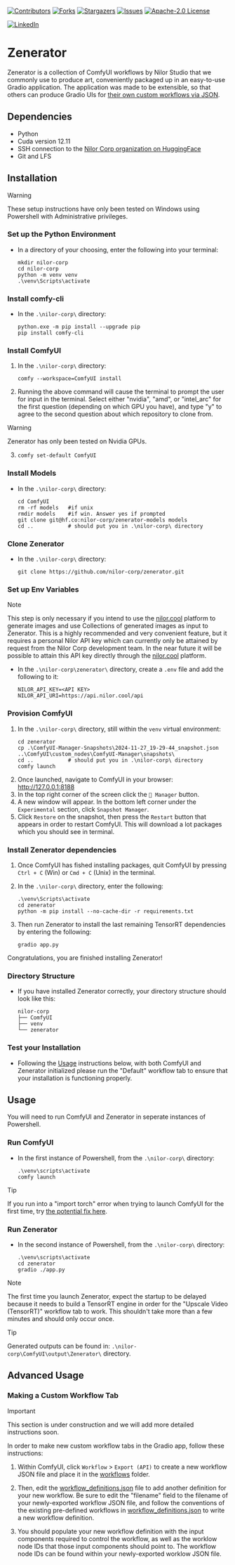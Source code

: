 <!-- PROJECT SHIELDS -->
<!-- REF: https://github.com/othneildrew/Best-README-Template -->
[![Contributors][contributors-shield]][contributors-url]
[![Forks][forks-shield]][forks-url]
[![Stargazers][stars-shield]][stars-url]
[![Issues][issues-shield]][issues-url]
[![Apache-2.0 License][license-shield]][license-url]
<!-- TODO: gradio shield and url -->
[![LinkedIn][linkedin-shield]][linkedin-url]
<!-- TODO: github tag version shield and url https://shields.io/badges/git-hub-tag -->
<!-- TODO: x.com shield and url https://shields.io/badges/x-formerly-twitter-url -->
<!-- TODO: discord server shield and url https://shields.io/badges/discord -->

# Zenerator
Zenerator is a collection of ComfyUI workflows by Nilor Studio that we commonly use to produce art, conveniently packaged up in an easy-to-use Gradio application. The application was made to be extensible, so that others can produce Gradio UIs for [their own custom workflows via JSON](#making-custom-workflow-tabs).  


## Dependencies
- Python
- Cuda version 12.11
- SSH connection to the [Nilor Corp organization on HuggingFace](https://huggingface.co/nilor-corp)
- Git and LFS


## Installation
> [!WARNING]
> These setup instructions have only been tested on Windows using Powershell with Administrative privileges.

### Set up the Python Environment
* In a directory of your choosing, enter the following into your terminal:
    ```console
    mkdir nilor-corp
    cd nilor-corp
    python -m venv venv
    .\venv\Scripts\activate
    ```

### Install comfy-cli
* In the `.\nilor-corp\` directory:
    ```console
    python.exe -m pip install --upgrade pip
    pip install comfy-cli
    ```

### Install ComfyUI
1. In the `.\nilor-corp\` directory:
    ```console
    comfy --workspace=ComfyUI install
    ```
2. Running the above command will cause the terminal to prompt the user for input in the terminal. Select either "nvidia", "amd", or "intel_arc" for the first question (depending on which GPU you have), and type "y" to agree to the second question about which repository to clone from.
    
> [!WARNING]
> Zenerator has only been tested on Nvidia GPUs.

3. 
    ```console
    comfy set-default ComfyUI
    ```
### Install Models
* In the `.\nilor-corp\` directory:
    ```console
    cd ComfyUI
    rm -rf models   #if unix
    rmdir models    #if win. Answer yes if prompted
    git clone git@hf.co:nilor-corp/zenerator-models models
    cd ..           # should put you in .\nilor-corp\ directory
    ```

### Clone Zenerator
* In the `.\nilor-corp\` directory:
    ```console
    git clone https://github.com/nilor-corp/zenerator.git
    ```

### Set up Env Variables
> [!NOTE]
> This step is only necessary if you intend to use the [nilor.cool](https://nilor.cool) platform to generate images and use Collections of generated images as input to Zenerator. This is a highly recommended and very convenient feature, but it requires a personal Nilor API key which can currently only be attained by request from the Nilor Corp development team. In the near future it will be possible to attain this API key directly through the [nilor.cool](https://nilor.cool) platform.

* In the `.\nilor-corp\zenerator\` directory, create a `.env` file and add the following to it:
    ``` 
    NILOR_API_KEY=<API KEY>
    NILOR_API_URI=https://api.nilor.cool/api
    ```

### Provision ComfyUI
1. In the `.\nilor-corp\` directory, still within the `venv` virtual environment:
    ```console
    cd zenerator
    cp .\ComfyUI-Manager-Snapshots\2024-11-27_19-29-44_snapshot.json ..\ComfyUI\custom_nodes\ComfyUI-Manager\snapshots\
    cd ..           # should put you in .\nilor-corp\ directory
    comfy launch
    ```
2. Once launched, navigate to ComfyUI in your browser: http://127.0.0.1:8188
3. In the top right corner of the screen click the `🧩 Manager` button.
4. A new window will appear. In the bottom left corner under the `Experimental` section, click `Snapshot Manager`.
5. Click `Restore` on the snapshot, then press the `Restart` button that appears in order to restart ComfyUI. This will download a lot packages which you should see in terminal.

### Install Zenerator dependencies
1. Once ComfyUI has fished installing packages, quit ComfyUI by pressing `Ctrl + C` (Win) or `Cmd + C` (Unix) in the terminal.

2. In the `.\nilor-corp\` directory, enter the following:
    ```console
    .\venv\Scripts\activate
    cd zenerator
    python -m pip install --no-cache-dir -r requirements.txt
    ```
3. Then run Zenerator to install the last remaining TensorRT dependencies by entering the following:
    ```console
    gradio app.py
    ```

Congratulations, you are finished installing Zenerator!

### Directory Structure
* If you have installed Zenerator correctly, your directory structure should look like this:
    ```
    nilor-corp
    ├── ComfyUI
    ├── venv  
    └── zenerator
    ```

### Test your Installation
* Following the [Usage](#usage) instructions below, with both ComfyUI and Zenerator initialized please run the "Default" workflow tab to ensure that your installation is functioning properly.


## Usage
You will need to run ComfyUI and Zenerator in seperate instances of Powershell.

### Run ComfyUI
* In the first instance of Powershell, from the `.\nilor-corp\` directory:
    ```console
    .\venv\scripts\activate
    comfy launch
    ```

> [!TIP]
> If you run into a "import torch" error when trying to launch ComfyUI for the first time, try [the potential fix here](https://github.com/Comfy-Org/comfy-cli/issues/150).

### Run Zenerator
* In the second instance of Powershell, from the `.\nilor-corp\` directory:
    ```console
    .\venv\scripts\activate
    cd zenerator
    gradio ./app.py
    ```

> [!NOTE]
> The first time you launch Zenerator, expect the startup to be delayed because it needs to build a TensorRT engine in order for the "Upscale Video (TensorRT)" workflow tab to work. This shouldn't take more than a few minutes and should only occur once.

> [!TIP]
> Generated outputs can be found in: `.\nilor-corp\ComfyUI\output\Zenerator\` directory.


## Advanced Usage

### Making a Custom Workflow Tab
> [!IMPORTANT]
> This section is under construction and we will add more detailed instructions soon.

In order to make new custom workflow tabs in the Gradio app, follow these instructions:

1. Within ComfyUI, click `Workflow` > `Export (API)` to create a new workflow JSON file and place it in the [workflows](./workflows/) folder. 

2. Then, edit the [workflow_definitions.json](workflow_definitions.json) file to add another definition for your new workflow. Be sure to edit the "filename" field to the filename of your newly-exported workflow JSON file, and follow the conventions of the existing pre-defined workflows in [workflow_definitions.json](workflow_definitions.json) to write a new workflow definition. 

3. You should populate your new workflow definition with the input components required to control the workflow, as well as the worklow node IDs that those input components should point to. The workflow node IDs can be found within your newly-exported worklow JSON file.



<!-- MARKDOWN LINKS & IMAGES -->
<!-- REF: https://github.com/othneildrew/Best-README-Template -->
[contributors-shield]: https://img.shields.io/github/contributors/nilor-corp/zenerator.svg?style=for-the-badge
[contributors-url]: https://github.com/nilor-corp/zenerator/graphs/contributors
[forks-shield]: https://img.shields.io/github/forks/nilor-corp/zenerator.svg?style=for-the-badge
[forks-url]: https://github.com/nilor-corp/zenerator/network/members
[stars-shield]: https://img.shields.io/github/stars/nilor-corp/zenerator.svg?style=for-the-badge
[stars-url]: https://github.com/nilor-corp/zenerator/stargazers
[issues-shield]: https://img.shields.io/github/issues/nilor-corp/zenerator.svg?style=for-the-badge
[issues-url]: https://github.com/nilor-corp/zenerator/issues
[license-shield]: https://img.shields.io/github/license/nilor-corp/zenerator.svg?style=for-the-badge
[license-url]: https://github.com/nilor-corp/zenerator/blob/main/LICENSE
[linkedin-shield]: https://img.shields.io/badge/-LinkedIn-black.svg?style=for-the-badge&logo=linkedin&colorB=555
[linkedin-url]: https://www.linkedin.com/company/nilor-corp/
<!-- TODO: github tag version shield and url https://shields.io/badges/git-hub-tag -->
<!-- TODO: x.com shield and url https://shields.io/badges/x-formerly-twitter-url -->
<!-- TODO: discord server shield and url https://shields.io/badges/discord -->
[python-url]: https://img.shields.io/badge/python-3670A0?style=for-the-badge&logo=python&logoColor=ffdd54
<!-- TODO: gradio shield and url -->
